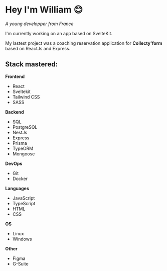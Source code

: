 # **Hey I'm William** 😊

*A young developper from France*

I'm currently working on an app based on SvelteKit.

My lastest project was a coaching reservation application for **Collecty'form** based on ReactJs and Express.


## Stack mastered: 


**Frontend**

- React
- Sveltekit
- Tailwind CSS
- SASS


**Backend**

- SQL
- PostgreSQL
- NestJs
- Express
- Prisma
- TypeORM
- Mongoose


**DevOps**

- Git
- Docker


**Languages**

- JavaScript
- TypeScript
- HTML
- CSS


**OS**

- Linux
- Windows


**Other**

- Figma
- G-Suite



